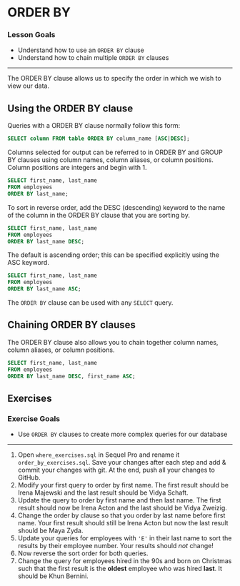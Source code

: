 # ORDER BY

### Lesson Goals

- Understand how to use an `ORDER BY` clause
- Understand how to chain multiple `ORDER BY` clauses

-------------------------------------------------

The ORDER BY clause allows us to specify the order in which we wish to view our data.

## Using the ORDER BY clause

Queries with a ORDER BY clause normally follow this form:

~~~sql
SELECT column FROM table ORDER BY column_name [ASC|DESC];
~~~

Columns selected for output can be referred to in ORDER BY and GROUP BY clauses using column names, column aliases, or column positions. Column positions are integers and begin with 1.

~~~sql
SELECT first_name, last_name
FROM employees
ORDER BY last_name;
~~~

To sort in reverse order, add the DESC (descending) keyword to the name of the column in the ORDER BY clause that you are sorting by.

~~~sql
SELECT first_name, last_name
FROM employees
ORDER BY last_name DESC;
~~~

The default is ascending order; this can be specified explicitly using the ASC keyword.

~~~sql
SELECT first_name, last_name
FROM employees
ORDER BY last_name ASC;
~~~

The `ORDER BY` clause can be used with any `SELECT` query.

## Chaining ORDER BY clauses

The ORDER BY clause also allows you to chain together column names, column aliases, or column positions.

~~~sql
SELECT first_name, last_name
FROM employees
ORDER BY last_name DESC, first_name ASC;
~~~

## Exercises

### Exercise Goals

- Use `ORDER BY` clauses to create more complex queries for our database

-------------------------------------------------

1. Open `where_exercises.sql` in Sequel Pro and rename it `order_by_exercises.sql`. Save your changes after each step and add & commit your changes with git. At the end, push all your changes to GitHub.
1. Modify your first query to order by first name. The first result should be Irena Majewski and the last result should be Vidya Schaft.
1. Update the query to order by first name and then last name. The first result should now be Irena Acton and the last should be Vidya Zweizig.
1. Change the order by clause so that you order by last name before first name. Your first result should still be Irena Acton but now the last result should be Maya Zyda.
1. Update your queries for employees with `'E'` in their last name to sort the results by their employee number. Your results should *not* change!
1. Now reverse the sort order for both queries.
1. Change the query for employees hired in the 90s and born on Christmas such that the first result is the **oldest** employee who was hired **last**. It should be Khun Bernini.
